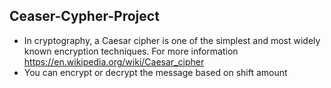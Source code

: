 ## Ceaser-Cypher-Project
- In cryptography, a Caesar cipher is one of the simplest and most widely known encryption techniques. For more information https://en.wikipedia.org/wiki/Caesar_cipher
- You can encrypt or decrypt the message based on shift amount
